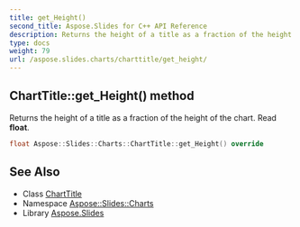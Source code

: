```yaml
---
title: get_Height()
second_title: Aspose.Slides for C++ API Reference
description: Returns the height of a title as a fraction of the height of the chart. Read float.
type: docs
weight: 79
url: /aspose.slides.charts/charttitle/get_height/
---
```

## ChartTitle::get_Height() method


Returns the height of a title as a fraction of the height of the chart. Read **float**.

```cpp
float Aspose::Slides::Charts::ChartTitle::get_Height() override
```

## See Also

* Class [ChartTitle](../)
* Namespace [Aspose::Slides::Charts](../../)
* Library [Aspose.Slides](../../../)